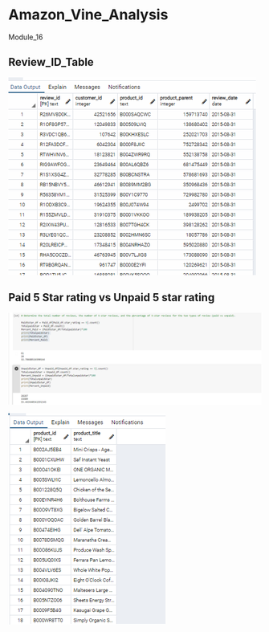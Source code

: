 # Amazon_Vine_Analysis
Module_16

## Review_ID_Table
![review_id_table](./Review_ID_Table.PNG)

## Paid 5 Star rating vs Unpaid 5 star rating
![Star_rating](./Star_rating.PNG)

![Products_Table](./Products_Table.PNG)
